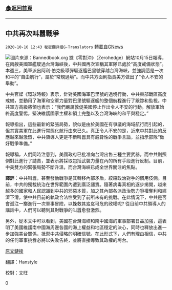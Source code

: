 ###  [:house:返回首頁](https://github.com/ourhimalayas/txt)
---

## 中共再次叫囂戰爭
`2020-10-16 12:43 秘密翻译组G-Translators` [轉載自GNews](https://gnews.org/zh-hant/428320/)

![]()![](https://s3.amazonaws.com/gnews-media-offload/wp-content/uploads/2020/10/16121946/10163.jpg)圖片來源：Bannedbook.org
據《零對沖》（Zerohedge）網站10月15日報導，在兩艘美國軍艦駛過台灣海峽後，中共國再次宣稱其軍隊已處於“高度戒備狀態”。本週三，美軍派出阿利·伯克級導彈驅逐艦巴里號穿越台灣海峽，並強調這是一次和平的“自由航行”，屬於“常規過境”。而中共方面則指責美方做出了“令人不安的舉動”。

中共官媒《環球時報》表示，針對美國海軍巴里號的過境行動，中共東部戰區高度戒備，並動用了海軍和空軍力量對巴里號驅逐艦的整個航程進行了跟踪和監視。中共軍方高級將領也表示：“我們嚴厲敦促美國停止作出令人不安的行動。解放軍始終高度警惕，堅決維護國家主權和領土完整以及台灣海峽的和平與穩定。”

報導指出，這些最新的緊張局勢，貌似是由於美國在有爭議的海域航行而引起的，但其實美軍在此進行常態化航行由來已久。真正令人不安的是，近來中共對此的反應越來越激烈，中共領導人更是不斷叫囂具有威脅性的戰爭言論，並指示部隊“做好戰爭準備。”

報導稱，人們同時注意到，美國政府已批准向台灣出售三種主要武器，而中共則照例對此進行了譴責，並表示將採取包括武裝力量在內的所有手段進行反制。目前，中美雙方的緊張局勢不斷升溫，而台灣海峽已成全世界關注的焦點。

**譯評**：中共叫囂，甚至發動戰爭是其轉移內部矛盾，絞殺政治對手的慣用伎倆。目前，中共的獨裁統治在世界範圍內遭到廣泛譴責。隨著病毒真相的逐步揭開，越來越多的國家和人民認識到中共的邪惡本質，加之其內部各派政治勢力爭權奪利和經濟下滑，使中共目前的執政合法性受到了前所未有的挑戰。在此情況下，中共是否會孤注一擲進行一次軍事冒險，以挽救其岌岌可危的政權呢? 從目前中共領導人的講話中，人們可以聽到其對戰爭的叫囂愈發激烈。

另外，從本文中可以看到，美國在台灣海峽和南中國海的軍事部署日益加強，這表明了美國維護南中國海周邊各國的海上權益和地區穩定的決心，同時也釋放出進一步加強美台關係，抵禦中共侵略的明確信號。在此形式下，人們有理由相信，中共的任何軍事挑釁必將以失敗告終，並將直接導致其政權的垮台。

[原文鏈接](https://www.zerohedge.com/geopolitical/xi-jinping-tells-elite-troops-prepare-war-us-destroyer-sails-through-taiwan-strait)

翻譯：Hanstyle

校對：文旺

0
